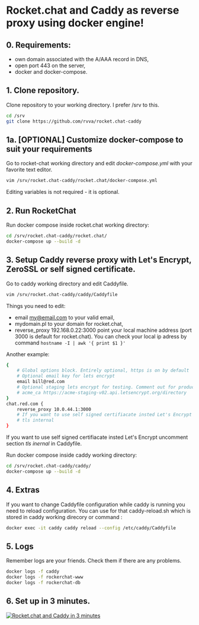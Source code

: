 # Rocket.chat and Caddy as reverse proxy using docker engine!

## 0. Requirements:
* own domain associated with the A/AAA record in DNS,
* open port 443 on the server,
* docker and docker-compose.

## 1. Clone repository.
Clone repository to your working directory. I prefer /srv to this. 
```bash
cd /srv
git clone https://github.com/rvva/rocket.chat-caddy 
```
## 1a. [OPTIONAL] Customize docker-compose to suit your requirements
Go to rocket-chat working directory and edit *docker-compose.yml* with your favorite text editor. 
```bash
vim /srv/rocket.chat-caddy/rocket.chat/docker-compose.yml
```
Editing variables is not required - it is optional.

## 2. Run RocketChat
Run docker compose inside rocket.chat working directory:
```bash
cd /srv/rocket.chat-caddy/rocket.chat/
docker-compose up --build -d
```
## 3. Setup Caddy reverse proxy with Let's Encrypt, ZeroSSL or self signed certificate.
Go to caddy working directory and edit Caddyfile.
```bash
vim /srv/rocket.chat-caddy/caddy/Caddyfile
```
Things you need to edit:
* email my@email.com to your valid email,
* mydomain.pl to your domain for rocket.chat,
* reverse_proxy 192.168.0.22:3000 point your local machine address (port 3000 is default for rocket.chat). You can check your local ip adress by command ```hostname -I | awk '{ print $1 }'```

Another example:
```bash
{
    # Global options block. Entirely optional, https is on by default
    # Optional email key for lets encrypt
    email bill@red.com
    # Optional staging lets encrypt for testing. Comment out for production.
    # acme_ca https://acme-staging-v02.api.letsencrypt.org/directory
}
chat.red.com {
    reverse_proxy 10.0.44.1:3000
    # If you want to use self signed certifiacate insted Let's Encrypt uncomment section tls inernal
    # tls internal
}
```
If you want to use self signed certifiacate insted Let's Encrypt uncomment section *tls inernal* in Caddyfile.

Run docker compose inside caddy working directory:
```bash
cd /srv/rocket.chat-caddy/caddy/
docker-compose up --build -d
```
## 4. Extras
If you want to change Caddyfile configuration while caddy is running you need to reload configuration. 
You can use for that caddy-reload.sh which is stored in caddy working direcory or command :
```bash
docker exec -it caddy caddy reload --config /etc/caddy/Caddyfile
```
## 5. Logs
Remember logs are your friends. Check them if there are any problems.
```bash
docker logs -f caddy
docker logs -f rockerchat-www
docker logs -f rockerchat-db

```
## 6. Set up in 3 minutes. 
[![Rocket.chat and Caddy in 3 minutes](https://i.ytimg.com/vi/b-snyz6BfRk/hqdefault.jpg)](https://www.youtube.com/watch?v=b-snyz6BfRk&)
